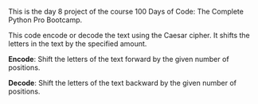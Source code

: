 This is the day 8 project of the course 100 Days of Code: The Complete Python Pro Bootcamp.

This code encode or decode the text using the Caesar cipher. It shifts the letters in the text by the specified amount.

**Encode**: Shift the letters of the text forward by the given number of positions. 

**Decode**: Shift the letters of the text backward by the given number of positions.

